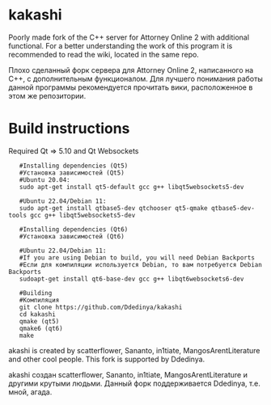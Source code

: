 # kakashi
Poorly made fork of the C++ server for Attorney Online 2 with additional functional.
For a better understanding the work of this program it is recommended to read the wiki, located in the same repo.

Плохо сделанный форк сервера для Attorney Online 2, написанного на C++, с дополнительным функционалом.
Для лучшего понимания работы данной программы рекомендуется прочитать вики, расположенное в этом же репозитории.

# Build instructions

Required Qt => 5.10 and Qt Websockets

```
   #Installing dependencies (Qt5)
   #Установка зависимостей (Qt5)
   #Ubuntu 20.04:
   sudo apt-get install qt5-default gcc g++ libqt5websockets5-dev

   #Ubuntu 22.04/Debian 11:
   sudo apt-get install qtbase5-dev qtchooser qt5-qmake qtbase5-dev-tools gcc g++ libqt5websockets5-dev

   #Installing dependencies (Qt6)
   #Установка зависимостей (Qt6)

   #Ubuntu 22.04/Debian 11:
   #If you are using Debian to build, you will need Debian Backports
   #Если для компиляции используется Debian, то вам потребуется Debian Backports
   sudoapt-get install qt6-base-dev gcc g++ libqt6websockets6-dev

   #Building
   #Компиляция
   git clone https://github.com/Ddedinya/kakashi
   cd kakashi
   qmake (qt5)
   qmake6 (qt6)
   make
```

akashi is created by scatterflower, Sananto, in1tiate, MangosArentLiterature and other cool people.
This fork is supported by Ddedinya.

akashi создан scatterflower, Sananto, in1tiate, MangosArentLiterature и другими крутыми людьми.
Данный форк поддерживается Ddedinya, т.е. мной, агада.

